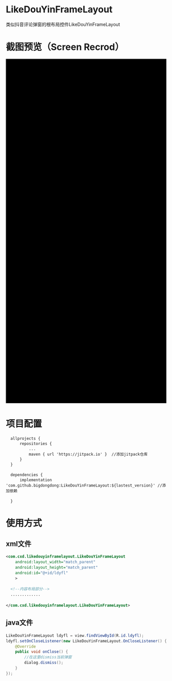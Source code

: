 # LikeDouYinFrameLayout
类似抖音评论弹窗的根布局控件LikeDouYinFrameLayout

# 截图预览（Screen Recrod）
<img  width = "500" src = "https://github.com/bigdongdong/LikeDouYinFrameLayout/blob/master/preview/preview.gif"></img></br>


# 项目配置

```
  allprojects {
      repositories {
          ...
          maven { url 'https://jitpack.io' }  //添加jitpack仓库
      }
  }
  
  dependencies {
	  implementation 'com.github.bigdongdong:LikeDouYinFrameLayout:${lastest_version}' //添加依赖
	  
  }
```

# 使用方式
## xml文件
```xml
<com.cxd.likedouyinframelayout.LikeDouYinFrameLayout
    android:layout_width="match_parent"
    android:layout_height="match_parent"            
    android:id="@+id/ldyfl"
    >
  
  <!--内容布局部分-->
  .............
  
</com.cxd.likedouyinframelayout.LikeDouYinFrameLayout>
```

## java文件
```java
LikeDouYinFrameLayout ldyfl = view.findViewById(R.id.ldyfl);
ldyfl.setOnCloseListener(new LikeDouYinFrameLayout.OnCloseListener() {
    @Override
    public void onClose() {
        //在这里dismiss当前弹窗
        dialog.dismiss();
    }
});
```
